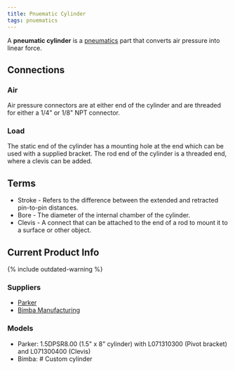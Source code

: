 ```yaml
---
title: Pnuematic Cylinder
tags: pnuematics
---
```


A **pneumatic cylinder** is a [pneumatics](pneumatics) part that converts air
pressure into linear force.

## Connections

### Air

Air pressure connectors are at either end of the cylinder and are threaded for
either a 1/4" or 1/8" NPT connector.

### Load

The static end of the cylinder has a mounting hole at the end which can be
used with a supplied bracket. The rod end of the cylinder is a threaded end,
where a clevis can be added.

## Terms

  * Stroke - Refers to the difference between the extended and retracted pin-to-pin distances.
  * Bore - The diameter of the internal chamber of the cylinder. 
  * Clevis - A connect that can be attached to the end of a rod to mount it to a surface or other object. 

## Current Product Info

{% include outdated-warning %}

### Suppliers

  * [Parker](http://www.parker.com "http://www.parker.com" )
  * [Bimba Manufacturing](http://www.bimba.com "http://www.bimba.com" )


### Models

  * Parker: 1.5DPSR8.00 (1.5" x 8" cylinder) with L071310300 (Pivot bracket) and L071300400 (Clevis) 
  * Bimba: # Custom cylinder 
